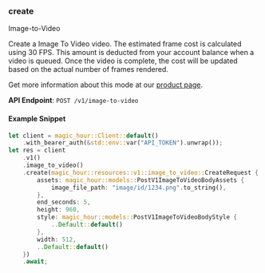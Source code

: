 
### create <a name="create"></a>
Image-to-Video

Create a Image To Video video. The estimated frame cost is calculated using 30 FPS. This amount is deducted from your account balance when a video is queued. Once the video is complete, the cost will be updated based on the actual number of frames rendered.
  
Get more information about this mode at our [product page](/products/image-to-video).
  

**API Endpoint**: `POST /v1/image-to-video`

#### Example Snippet

```rust
let client = magic_hour::Client::default()
    .with_bearer_auth(&std::env::var("API_TOKEN").unwrap());
let res = client
    .v1()
    .image_to_video()
    .create(magic_hour::resources::v1::image_to_video::CreateRequest {
        assets: magic_hour::models::PostV1ImageToVideoBodyAssets {
            image_file_path: "image/id/1234.png".to_string(),
        },
        end_seconds: 5,
        height: 960,
        style: magic_hour::models::PostV1ImageToVideoBodyStyle {
            ..Default::default()
        },
        width: 512,
        ..Default::default()
    })
    .await;
```
